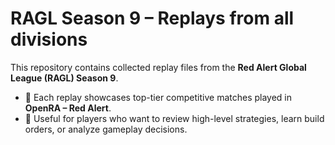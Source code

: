 # RAGL Season 9 – Replays from all divisions

This repository contains collected replay files from the **Red Alert Global League (RAGL) Season 9**.

- 🔹 Each replay showcases top-tier competitive matches played in **OpenRA – Red Alert**.  
- 🔹 Useful for players who want to review high-level strategies, learn build orders, or analyze gameplay decisions.  
